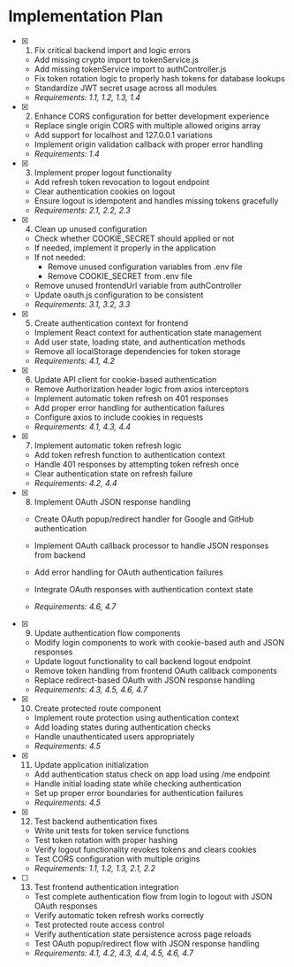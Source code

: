 # Implementation Plan

- [x] 1. Fix critical backend import and logic errors

  - Add missing crypto import to tokenService.js
  - Add missing tokenService import to authController.js
  - Fix token rotation logic to properly hash tokens for database lookups
  - Standardize JWT secret usage across all modules
  - _Requirements: 1.1, 1.2, 1.3, 1.4_

- [x] 2. Enhance CORS configuration for better development experience

  - Replace single origin CORS with multiple allowed origins array
  - Add support for localhost and 127.0.0.1 variations
  - Implement origin validation callback with proper error handling
  - _Requirements: 1.4_

- [x] 3. Implement proper logout functionality

  - Add refresh token revocation to logout endpoint
  - Clear authentication cookies on logout
  - Ensure logout is idempotent and handles missing tokens gracefully
  - _Requirements: 2.1, 2.2, 2.3_

- [x] 4. Clean up unused configuration

  - Check whether COOKIE_SECRET should applied or not
  - If needed, implement it properly in the application
  - If not needed:
    - Remove unused configuration variables from .env file
    - Remove COOKIE_SECRET from .env file
  - Remove unused frontendUrl variable from authController
  - Update oauth.js configuration to be consistent
  - _Requirements: 3.1, 3.2, 3.3_

- [x] 5. Create authentication context for frontend

  - Implement React context for authentication state management
  - Add user state, loading state, and authentication methods
  - Remove all localStorage dependencies for token storage
  - _Requirements: 4.1, 4.2_

- [x] 6. Update API client for cookie-based authentication


  - Remove Authorization header logic from axios interceptors
  - Implement automatic token refresh on 401 responses
  - Add proper error handling for authentication failures
  - Configure axios to include cookies in requests
  - _Requirements: 4.1, 4.3, 4.4_

- [x] 7. Implement automatic token refresh logic

  - Add token refresh function to authentication context
  - Handle 401 responses by attempting token refresh once
  - Clear authentication state on refresh failure
  - _Requirements: 4.2, 4.4_

- [x] 8. Implement OAuth JSON response handling








  - Create OAuth popup/redirect handler for Google and GitHub authentication
  - Implement OAuth callback processor to handle JSON responses from backend
  - Add error handling for OAuth authentication failures
  - Integrate OAuth responses with authentication context state



  - _Requirements: 4.6, 4.7_

- [x] 9. Update authentication flow components


  - Modify login components to work with cookie-based auth and JSON responses
  - Update logout functionality to call backend logout endpoint
  - Remove token handling from frontend OAuth callback components
  - Replace redirect-based OAuth with JSON response handling
  - _Requirements: 4.3, 4.5, 4.6, 4.7_

- [x] 10. Create protected route component




  - Implement route protection using authentication context
  - Add loading states during authentication checks
  - Handle unauthenticated users appropriately
  - _Requirements: 4.5_

- [x] 11. Update application initialization




  - Add authentication status check on app load using /me endpoint
  - Handle initial loading state while checking authentication
  - Set up proper error boundaries for authentication failures
  - _Requirements: 4.5_

- [x] 12. Test backend authentication fixes








  - Write unit tests for token service functions
  - Test token rotation with proper hashing
  - Verify logout functionality revokes tokens and clears cookies
  - Test CORS configuration with multiple origins
  - _Requirements: 1.1, 1.2, 1.3, 2.1, 2.2_









- [ ] 13. Test frontend authentication integration
  - Test complete authentication flow from login to logout with JSON OAuth responses
  - Verify automatic token refresh works correctly
  - Test protected route access control
  - Verify authentication state persistence across page reloads
  - Test OAuth popup/redirect flow with JSON response handling
  - _Requirements: 4.1, 4.2, 4.3, 4.4, 4.5, 4.6, 4.7_
